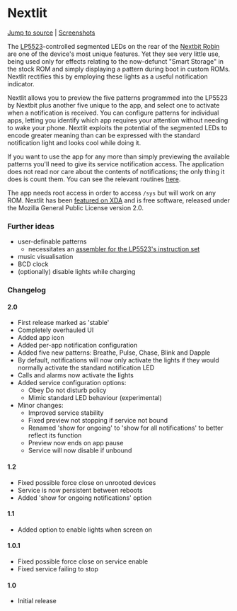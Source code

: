 # Nextlit
[Jump to source](app/src/main/java/eu/biqqles/nextlit) | [Screenshots](https://forum.xda-developers.com/t/3734736)

The [LP5523](http://www.ti.com/product/LP5523)-controlled segmented LEDs on the rear of the [Nextbit Robin](https://en.wikipedia.org/wiki/Nextbit_Robin) are one of the device's most unique features. Yet they see very little use, being used only for effects relating to the now-defunct "Smart Storage" in the stock ROM and simply displaying a pattern during boot in custom ROMs. Nextlit rectifies this by employing these lights as a useful notification indicator.

Nextlit allows you to preview the five patterns programmed into the LP5523 by Nextbit plus another five unique to the app, and select one to activate when a notification is received. You can configure patterns for individual apps, letting you identify which app requires your attention without needing to wake your phone. Nextlit exploits the potential of the segmented LEDs to encode greater meaning than can be expressed with the standard notification light and looks cool while doing it.

If you want to use the app for any more than simply previewing the available patterns you'll need to give its service notification access. The application does not read nor care about the contents of notifications; the only thing it does is count them. You can see the relevant routines [here](app/src/main/java/eu/biqqles/nextlit/NotificationLightsService.java).

The app needs root access in order to access `/sys` but will work on any ROM. Nextlit has been [featured on XDA](https://www.xda-developers.com/nextlit-nextbit-robin-led-notifications/) and is free software, released under the Mozilla General Public License version 2.0.

### Further ideas
- user-definable patterns
    - necessitates an [assembler for the LP5523's instruction set](http://www.ti.com/lit/zip/snvc151)
- music visualisation
- BCD clock
- (optionally) disable lights while charging

### Changelog
#### 2.0
- First release marked as 'stable'
- Completely overhauled UI
- Added app icon
- Added per-app notification configuration
- Added five new patterns: Breathe, Pulse, Chase, Blink and Dapple
- By default, notifications will now only activate the lights if they would normally activate the standard notification LED
- Calls and alarms now activate the lights
- Added service configuration options:
    - Obey Do not disturb policy
    - Mimic standard LED behaviour (experimental)
- Minor changes:
    - Improved service stability
    - Fixed preview not stopping if service not bound
    - Renamed 'show for ongoing' to 'show for all notifications' to better reflect its function
    - Preview now ends on app pause
    - Service will now disable if unbound

#### 1.2
- Fixed possible force close on unrooted devices
- Service is now persistent between reboots
- Added 'show for ongoing notifications' option

#### 1.1
- Added option to enable lights when screen on

#### 1.0.1
- Fixed possible force close on service enable
- Fixed service failing to stop

#### 1.0
- Initial release
